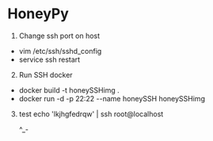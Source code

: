 # HoneyPy

1. Change ssh port on host
- vim /etc/ssh/sshd_config
- service ssh restart

2. Run SSH docker
- docker build -t honeySSHimg .
- docker run -d -p 22:22 --name honeySSH honeySSHimg

3. test
	echo 'lkjhgfedrqw' | ssh root@localhost

	^_-
